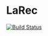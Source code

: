 # LaRec
[![Build Status](https://travis-ci.org/protpolymer/larec.svg?branch=master)](https://travis-ci.org/protpolymer/larec)
